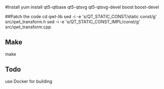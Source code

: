 #Install
yum install qt5-qtbase qt5-qtsvg qt5-qtsvg-devel boost boost-devel

##Patch the code
cd qwt-lib
sed -i -e 's/QT_STATIC_CONST/static const/g' src/qwt_transform.h
sed -i -e 's/QT_STATIC_CONST_IMPL/const/g' src/qwt_transform.cpp

## Make
make

## Todo
use Docker for building
